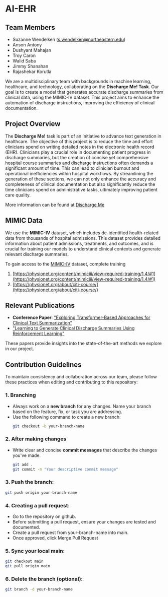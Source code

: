 # AI-EHR

## Team Members
- Suzanne Wendelken (s.wendelken@northeastern.edu)
- Anson Antony
- Dushyant Mahajan
- Troy Caron
- Walid Saba
- Jimmy Shanahan
- Rajashekar Korutla

We are a multidisciplinary team with backgrounds in machine learning, healthcare, and technology, collaborating on the **Discharge Me! Task**. Our goal is to create a model that generates accurate discharge summaries from clinical data, using the MIMIC-IV dataset. This project aims to enhance the automation of discharge instructions, improving the efficiency of clinical documentation.

## Project Overview
The **Discharge Me!** task is part of an initiative to advance text generation in healthcare. The objective of this project is to reduce the time and effort clinicians spend on writing detailed notes in the electronic health record (EHR). Clinicians play a crucial role in documenting patient progress in discharge summaries, but the creation of concise yet comprehensive hospital course summaries and discharge instructions often demands a significant amount of time. This can lead to clinician burnout and operational inefficiencies within hospital workflows. By streamlining the generation of these sections, we can not only enhance the accuracy and completeness of clinical documentation but also significantly reduce the time clinicians spend on administrative tasks, ultimately improving patient care quality.

More information can be found at [Discharge Me](https://stanford-aimi.github.io/discharge-me/)


## MIMIC Data
We use the **MIMIC-IV** dataset, which includes de-identified health-related data from thousands of hospital admissions. This dataset provides detailed information about patient admissions, treatments, and outcomes, and is crucial for training our models to understand clinical contexts and generate relevant discharge summaries.

To gain access to the [MIMIC-IV](https://physionet.org/content/mimiciv/3.0/) dataset, complete training

1. [https://physionet.org/content/mimiciii/view-required-training/1.4/#1](https://physionet.org/content/mimiciii/view-required-training/1.4/#1)
2. [https://physionet.org/about/citi-course/](https://physionet.org/about/citi-course/)


## Relevant Publications

- **Conference Paper**: ["Exploring Transformer-Based Approaches for Clinical Text Summarization"](https://aclanthology.org/2024.bionlp-1.63/)
- ["Learning to Generate Clinical Discharge Summaries Using Reinforcement Learning"](https://arxiv.org/abs/2401.01469)

These papers provide insights into the state-of-the-art methods we explore in our project.


## Contribution Guidelines
To maintain consistency and collaboration across our team, please follow these practices when editing and contributing to this repository:
### 1. Branching
- Always work on a **new branch** for any changes. Name your branch based on the feature, fix, or task you are addressing.
- Use the following command to create a new branch:
  ```bash
  git checkout -b your-branch-name
### 2. After making changes
- Write clear and concise **commit messages** that describe the changes you've made.
  ```bash
  git add .
  git commit -m "Your descriptive commit message"
### 3. Push the branch:
  ```bash
  git push origin your-branch-name
  ```
### 4. Creating a pull request:
- Go to the repository on github.
- Before submitting a pull request, ensure your changes are tested and documented.
- Create a pull request from your-branch-name into main.
- Once approved, click Merge Pull Request
### 5. Sync your local main:
  ```bash
  git checkout main
  git pull origin main
  ```
### 6. Delete the branch (optional):
  ```bash
  git branch -d your-branch-name
